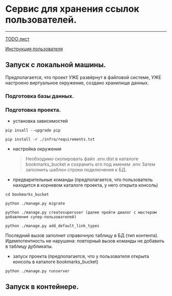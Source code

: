 # Сервис для хранения ссылок пользователей.

---
[TODO лист](./description/TODO.md)

[Инструкция пользователя](./description/MANUAL.md)

## Запуск с локальной машины.

Предполагается, что проект УЖЕ развёрнут в файловой системе, УЖЕ настроено виртуальное окружение,
создано хранилище данных.

### Подготовка базы данных.

### Подготовка проекта.

 - установка зависимостей

 ```shell
pip insall --upgrade pip

pip install -r ./infra/requirements.txt
```

 - настройка окружения
   > Необходимо скопировать файл .env.dist в каталоге bookmarks_bucket и сохранить его под именем .env
   > Затем заполнить шаблон строки подключения к БД.

 - предварительные команды (предполагается, что пользователь находится в корневом каталоге проекта, у него открыта консоль)

 ```shell
cd bookmarks_bucket

python ./manage.py migrate

python ./manage.py createsuperuser (далее пройти диалог с мастером добавления супер-пользователей)

python ./manage.py add_default_link_types

```
Последний вызов заполнит справочную таблицу в БД (тип контента).
Идемпотентность не нарушена: повторный вызов команды не добавить в таблицу дубликаты.

 - запуск проекта (предполагается, что у пользователя открыта консоль в каталоге bookmarks_bucket)

 ```shell
python ./manage.py runserver 
```

## Запуск в контейнере.
